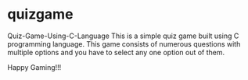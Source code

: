 # quizgame

Quiz-Game-Using-C-Language
This is a simple quiz game built using C programming language. This game consists of numerous questions with multiple options and you have to select any one option out of them.

Happy Gaming!!!
